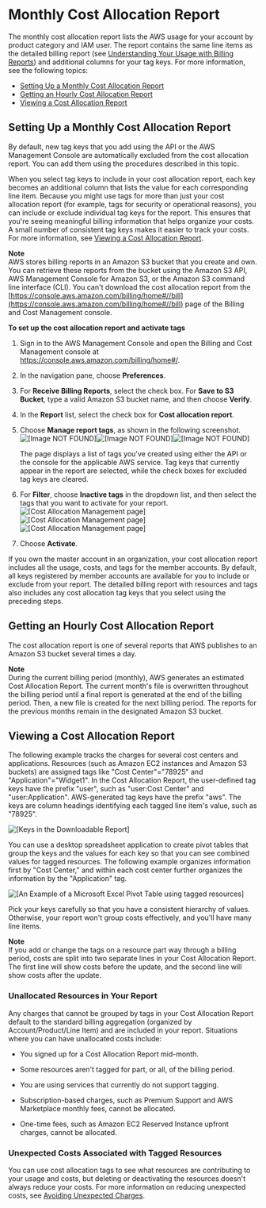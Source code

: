 # Monthly Cost Allocation Report<a name="configurecostallocreport"></a>

The monthly cost allocation report lists the AWS usage for your account by product category and IAM user\. The report contains the same line items as the detailed billing report \(see [Understanding Your Usage with Billing Reports](billing-reports.md)\) and additional columns for your tag keys\. For more information, see the following topics: 


+ [Setting Up a Monthly Cost Allocation Report](#allocation-report)
+ [Getting an Hourly Cost Allocation Report](#allocation-get)
+ [Viewing a Cost Allocation Report](#allocation-viewing)

## Setting Up a Monthly Cost Allocation Report<a name="allocation-report"></a>

By default, new tag keys that you add using the API or the AWS Management Console are automatically excluded from the cost allocation report\. You can add them using the procedures described in this topic\.

When you select tag keys to include in your cost allocation report, each key becomes an additional column that lists the value for each corresponding line item\. Because you might use tags for more than just your cost allocation report \(for example, tags for security or operational reasons\), you can include or exclude individual tag keys for the report\. This ensures that you're seeing meaningful billing information that helps organize your costs\. A small number of consistent tag keys makes it easier to track your costs\. For more information, see [Viewing a Cost Allocation Report](#allocation-viewing)\.

**Note**  
AWS stores billing reports in an Amazon S3 bucket that you create and own\. You can retrieve these reports from the bucket using the Amazon S3 API, AWS Management Console for Amazon S3, or the Amazon S3 command line interface \(CLI\)\. You can't download the cost allocation report from the [https://console.aws.amazon.com/billing/home#//bill](https://console.aws.amazon.com/billing/home#//bill) page of the Billing and Cost Management console\. 

**To set up the cost allocation report and activate tags**

1. Sign in to the AWS Management Console and open the Billing and Cost Management console at [https://console\.aws\.amazon\.com/billing/home\#/](https://console.aws.amazon.com/billing/home)\.

1. In the navigation pane, choose **Preferences**\. 

1. For **Receive Billing Reports**, select the check box\. For **Save to S3 Bucket**, type a valid Amazon S3 bucket name, and then choose **Verify**\.

1. In the **Report** list, select the check box for **Cost allocation report**\.

1. Choose **Manage report tags**, as shown in the following screenshot\.  
![\[Image NOT FOUND\]](http://docs.aws.amazon.com/awsaccountbilling/latest/aboutv2/)![\[Image NOT FOUND\]](http://docs.aws.amazon.com/awsaccountbilling/latest/aboutv2/)![\[Image NOT FOUND\]](http://docs.aws.amazon.com/awsaccountbilling/latest/aboutv2/)

   The page displays a list of tags you've created using either the API or the console for the applicable AWS service\. Tag keys that currently appear in the report are selected, while the check boxes for excluded tag keys are cleared\. 

1. For **Filter**, choose **Inactive tags** in the dropdown list, and then select the tags that you want to activate for your report\.  
![\[Cost Allocation Management page\]](http://docs.aws.amazon.com/awsaccountbilling/latest/aboutv2/)![\[Cost Allocation Management page\]](http://docs.aws.amazon.com/awsaccountbilling/latest/aboutv2/)![\[Cost Allocation Management page\]](http://docs.aws.amazon.com/awsaccountbilling/latest/aboutv2/)

1. Choose **Activate**\.

If you own the master account in an organization, your cost allocation report includes all the usage, costs, and tags for the member accounts\. By default, all keys registered by member accounts are available for you to include or exclude from your report\. The detailed billing report with resources and tags also includes any cost allocation tag keys that you select using the preceding steps\. 

## Getting an Hourly Cost Allocation Report<a name="allocation-get"></a>

The cost allocation report is one of several reports that AWS publishes to an Amazon S3 bucket several times a day\. 

**Note**  
During the current billing period \(monthly\), AWS generates an estimated Cost Allocation Report\. The current month's file is overwritten throughout the billing period until a final report is generated at the end of the billing period\. Then, a new file is created for the next billing period\. The reports for the previous months remain in the designated Amazon S3 bucket\.

## Viewing a Cost Allocation Report<a name="allocation-viewing"></a>

The following example tracks the charges for several cost centers and applications\. Resources \(such as Amazon EC2 instances and Amazon S3 buckets\) are assigned tags like "Cost Center"="78925" and "Application"="Widget1"\. In the Cost Allocation Report, the user\-defined tag keys have the prefix "user", such as "user:Cost Center" and "user:Application"\. AWS\-generated tag keys have the prefix "aws"\. The keys are column headings identifying each tagged line item's value, such as "78925"\.

![\[Keys in the Downloadable Report\]](http://docs.aws.amazon.com/awsaccountbilling/latest/aboutv2/images/CostAllocationPartExampleReport.png)

You can use a desktop spreadsheet application to create pivot tables that group the keys and the values for each key so that you can see combined values for tagged resources\. The following example organizes information first by "Cost Center," and within each cost center further organizes the information by the "Application" tag\.

![\[An Example of a Microsoft Excel Pivot Table using tagged
                        resources\]](http://docs.aws.amazon.com/awsaccountbilling/latest/aboutv2/images/AllocatedBillingReport.png)

Pick your keys carefully so that you have a consistent hierarchy of values\. Otherwise, your report won't group costs effectively, and you'll have many line items\.

**Note**  
If you add or change the tags on a resource part way through a billing period, costs are split into two separate lines in your Cost Allocation Report\. The first line will show costs before the update, and the second line will show costs after the update\.

### Unallocated Resources in Your Report<a name="allocation-untagged"></a>

Any charges that cannot be grouped by tags in your Cost Allocation Report default to the standard billing aggregation \(organized by Account/Product/Line Item\) and are included in your report\. Situations where you can have unallocated costs include:

+ You signed up for a Cost Allocation Report mid\-month\.

+ Some resources aren't tagged for part, or all, of the billing period\.

+ You are using services that currently do not support tagging\.

+ Subscription\-based charges, such as Premium Support and AWS Marketplace monthly fees, cannot be allocated\.

+ One\-time fees, such as Amazon EC2 Reserved Instance upfront charges, cannot be allocated\.

### Unexpected Costs Associated with Tagged Resources<a name="cost-alloc-tag-costs"></a>

You can use cost allocation tags to see what resources are contributing to your usage and costs, but deleting or deactivating the resources doesn't always reduce your costs\. For more information on reducing unexpected costs, see [Avoiding Unexpected Charges](checklistforunwantedcharges.md)\.